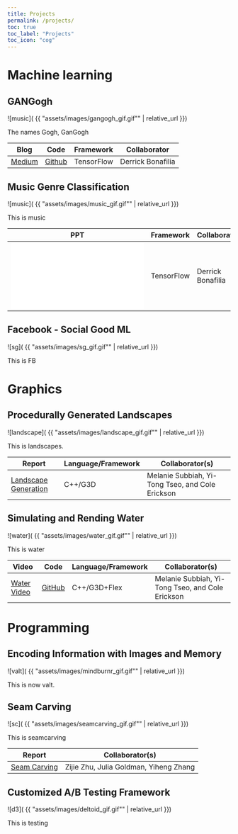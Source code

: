 ```yaml
---
title: Projects
permalink: /projects/
toc: true
toc_label: "Projects"
toc_icon: "cog"
---
```



# Machine learning

## GANGogh

![music]( {{ "assets/images/gangogh_gif.gif"" | relative_url }})


The names Gogh, GanGogh

Blog | Code | Framework | Collaborator
--- | --- | --- | ---
 [Medium](https://towardsdatascience.com/gangogh-creating-art-with-gans-8d087d8f74a1) | [Github](https://github.com/rkjones4/GANGogh) | TensorFlow |  Derrick Bonafilia


## Music Genre Classification

![music]( {{ "assets/images/music_gif.gif"" | relative_url }})

This is music

PPT | Framework | Collaborator
--- | --- | --- 
![Genre Classification](/assets/pdfs/genre.pdf) | TensorFlow | Derrick Bonafilia

## Facebook - Social Good ML

![sg]( {{ "assets/images/sg_gif.gif"" | relative_url }})

This is FB

# Graphics

## Procedurally Generated Landscapes

![landscape]( {{ "assets/images/landscape_gif.gif"" | relative_url }})

This is landscapes.

Report | Language/Framework | Collaborator(s)
--- | --- | ---
[Landscape Generation](https://www.cs.williams.edu/~morgan/cs371-f16/gallery/4-midterm/terrain/report.md.html) | C++/G3D | Melanie Subbiah, Yi-Tong Tseo, and Cole Erickson

## Simulating and Rending Water

![water]( {{ "assets/images/water_gif.gif"" | relative_url }})

This is water

Video | Code | Language/Framework | Collaborator(s) 
--- | --- | --- | -- 
[Water Video](https://www.youtube.com/watch?v=FS6nkQwO7pY) | [GitHub](https://github.com/YitongTseo/WaterSimulationAndRendering) | C++/G3D+Flex | Melanie Subbiah, Yi-Tong Tseo, and Cole Erickson

# Programming

## Encoding Information with Images and Memory

![valt]( {{ "assets/images/mindburnr_gif.gif"" | relative_url }})

This is now valt.

## Seam Carving

![sc]( {{ "assets/images/seamcarving_gif.gif"" | relative_url }})

This is seamcarving

Report | Collaborator(s)
--- | ---
[Seam Carving](/assets/pdfs/carving.pdf) | Zijie Zhu, Julia Goldman, Yiheng Zhang

## Customized A/B Testing Framework

![d3]( {{ "assets/images/deltoid_gif.gif"" | relative_url }})

This is testing

